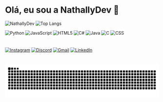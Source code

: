 # Olá, eu sou a NathallyDev 🍒

![NathallyDev](https://github-readme-stats.vercel.app/api?username=NathallyDev&show_icons=true&theme=dracula&hide_title=true&hide=prs,issues&count_private=true&include_all_commits=true&line_height=43)
![Top Langs](https://github-readme-stats.vercel.app/api/top-langs/?username=NathallyDev&layout=compact&theme=dracula&hide_title=true&count_private=true&langs_count=10&line_height=22)


<p>
  <img src="https://cdn.jsdelivr.net/gh/devicons/devicon@latest/icons/python/python-original.svg" width="40" height="40" alt="Python"/>
  <img src="https://cdn.jsdelivr.net/gh/devicons/devicon@latest/icons/javascript/javascript-original.svg" width="40" height="40" alt="JavaScript"/>
  <img src="https://cdn.jsdelivr.net/gh/devicons/devicon@latest/icons/html5/html5-original.svg" width="40" height="40" alt="HTML5"/>
  <img src="https://cdn.jsdelivr.net/gh/devicons/devicon@latest/icons/csharp/csharp-original.svg" width="40" height="40" alt="C#"/>
  <img src="https://cdn.jsdelivr.net/gh/devicons/devicon@latest/icons/java/java-original.svg" width="40" height="40" alt="Java"/>
  <img src="https://cdn.jsdelivr.net/gh/devicons/devicon@latest/icons/c/c-original.svg" width="40" height="40" alt="C"/>
  <img src="https://cdn.jsdelivr.net/gh/devicons/devicon@latest/icons/css3/css3-original.svg" width="40" height="40" alt="CSS"/>
</p>

#

[![Instagram](https://img.shields.io/badge/Instagram-E4405F?style=flat&logo=instagram&logoColor=white)](https://www.instagram.com/NathallyDev)
[![Discord](https://img.shields.io/badge/Discord-7289DA?style=flat&logo=discord&logoColor=white)](https://discord.com/users/nittryzinha)
[![Gmail](https://img.shields.io/badge/Gmail-D14836?style=flat&logo=gmail&logoColor=white)](mailto:nathally.dev@gmail.com)
[![LinkedIn](https://img.shields.io/badge/LinkedIn-0A66C2?style=flat&logo=linkedin&logoColor=white)](https://www.linkedin.com/in/náthally-lima-arruda-901235217)


#

<picture align="center">
  <source media="(prefers-color-scheme: dark)" srcset="https://raw.githubusercontent.com/NathallyDev/NathallyDev/output/github-contribution-grid-snake-dark.svg">
  <source media="(prefers-color-scheme: light)" srcset="https://raw.githubusercontent.com/NathallyDev/NathallyDev/output/github-contribution-grid-snake-dark.svg">
  <img align="center" alt="github contribution grid snake animation" src="https://raw.githubusercontent.com/NathallyDev/NathallyDev/output/github-contribution-grid-snake.svg">
</picture>
